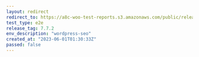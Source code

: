 ```yaml
---
layout: redirect
redirect_to: https://a8c-woo-test-reports.s3.amazonaws.com/public/release/7.7.2/wordpress-seo/e2e/index.html
test_type: e2e
release_tag: 7.7.2
env_description: "wordpress-seo"
created_at: "2023-06-01T01:30:33Z"
passed: false
---
```

